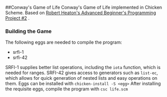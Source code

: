 ##Conway's Game of Life
Conway's Game of Life implemented in Chicken Scheme. Based on [Robert Heaton's Advanced Beginner's Programming Project #2](https://robertheaton.com/2018/07/20/project-2-game-of-life/) . 

### Building the Game
The following eggs are needed to compile the program:
- srfi-1
- srfi-42

SRFI-1 supplies better list operations, including the `iota` function, which is needed for ranges.
SRFI-42 gives access to generators such as `list-ec`, which allows for quick generation of nested lists and easy operations on them.
Eggs can be installed with `chicken-install -S <egg>`
After installing the requisite eggs, compile the program with `csc life.scm`